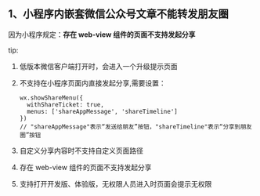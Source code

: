 ## 1、小程序内嵌套微信公众号文章不能转发朋友圈

 因为小程序规定：**存在 web-view 组件的页面不支持发起分享**

tip:

1. 低版本微信客户端打开时，会进入一个升级提示页面

2. 不支持在小程序页面内直接发起分享,需要设置：

   ```
   wx.showShareMenu({
     withShareTicket: true,
     menus: ['shareAppMessage', 'shareTimeline']
   })
   // "shareAppMessage"表示“发送给朋友”按钮，"shareTimeline"表示“分享到朋友圈”按钮
   ```

   

3. 自定义分享内容时不支持自定义页面路径

4. 存在 web-view 组件的页面不支持发起分享

5. 支持打开开发版、体验版，无权限人员进入时页面会提示无权限